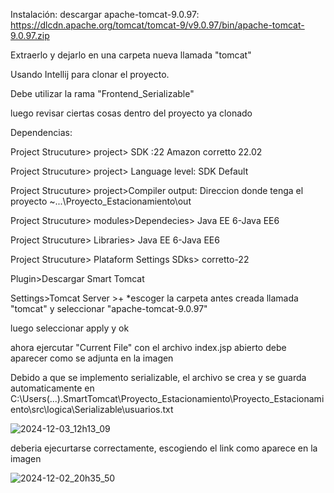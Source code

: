 Instalación:
descargar apache-tomcat-9.0.97:
https://dlcdn.apache.org/tomcat/tomcat-9/v9.0.97/bin/apache-tomcat-9.0.97.zip

Extraerlo y dejarlo en una carpeta nueva llamada "tomcat"

Usando Intellij para clonar el proyecto.

Debe utilizar la rama "Frontend_Serializable"

luego revisar ciertas cosas dentro del proyecto ya clonado

Dependencias: 

Project Strucuture> project> SDK :22 Amazon corretto 22.02

Project Strucuture> project> Language level: SDK Default

Project Strucuture> project>Compiler output: Direccion donde tenga el proyecto ~\...\Proyecto_Estacionamiento\out

Project Strucuture> modules>Dependecies> Java EE 6-Java EE6

Project Strucuture> Libraries> Java EE 6-Java EE6

Project Strucuture> Plataform Settings SDks> corretto-22

Plugin>Descargar Smart Tomcat

Settings>Tomcat Server >+ *escoger la carpeta antes creada llamada "tomcat" y seleccionar "apache-tomcat-9.0.97"

luego seleccionar apply y ok

ahora ejercutar "Current File" con el archivo index.jsp abierto debe aparecer como se adjunta en la imagen

Debido a que se implemento serializable, el archivo se crea y se guarda automaticamente en C:\Users\(...)\.SmartTomcat\Proyecto_Estacionamiento\Proyecto_Estacionamiento\src\logica\Serializable\usuarios.txt

![2024-12-03_12h13_09](https://github.com/user-attachments/assets/b147aaaf-0316-4376-afc2-5080b6b8f9fd)


deberia ejecurtarse correctamente, escogiendo el link como aparece en la imagen 

![2024-12-02_20h35_50](https://github.com/user-attachments/assets/581ca1e8-dcbb-481f-b111-1e321c4a57d1)


